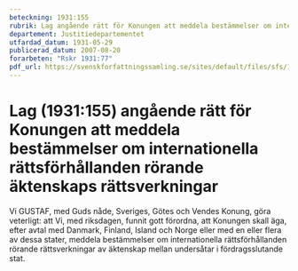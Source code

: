 ```yaml
---
beteckning: 1931:155
rubrik: Lag angående rätt för Konungen att meddela bestämmelser om internationella rättsförhållanden rörande äktenskaps rättsverkningar
departement: Justitiedepartementet
utfardad_datum: 1931-05-29
publicerad_datum: 2007-08-20
forarbeten: "Rskr 1931:77"
pdf_url: https://svenskforfattningssamling.se/sites/default/files/sfs/1931-05/SFS1931-155.pdf
---
```


# Lag (1931:155) angående rätt för Konungen att meddela bestämmelser om internationella rättsförhållanden rörande äktenskaps rättsverkningar

Vi GUSTAF, med Guds nåde, Sveriges, Götes och Vendes Konung, göra veterligt: att Vi, med riksdagen, funnit gott förordna, att Konungen skall äga, efter avtal med Danmark, Finland, Island och Norge eller med en eller flera av dessa stater, meddela bestämmelser om internationella rättsförhållanden rörande rättsverkningar av äktenskap mellan undersåtar i fördragsslutande stat.